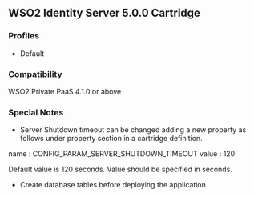 ## WSO2 Identity Server 5.0.0 Cartridge

### Profiles

   - Default

### Compatibility

WSO2 Private PaaS 4.1.0 or above

### Special Notes

- Server Shutdown timeout can be changed adding a new property as follows under property section in a cartridge definition.

name : CONFIG_PARAM_SERVER_SHUTDOWN_TIMEOUT 
value : 120 

Default value is 120 seconds. Value should be specified in seconds.

- Create database tables before deploying the application
